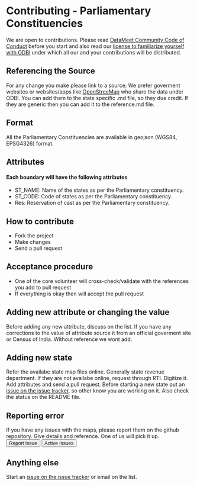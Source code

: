 # Contributing - Parliamentary Constituencies

We are open to contributions. Please read [DataMeet Community Code of Conduct](http://datameet.org/wiki/guidelines:datameet-community-code-of-conduct) before you start and also read our [license to familiarize yourself with ODBl](http://opendatacommons.org/licenses/odbl) under which all our and your contributions will be distributed.

## Referencing the Source
For any change you make please link to a source. We prefer goverment websites or websites/apps like [OpenStreeMap](https://www.openstreetmap.org) who share the data under ODBl. You can add them to the state specific .md file, so they due credit. If they are generic then you can add it to the reference.md file.


## Format
All the Parliamentary Constituencies are available in geojson (WGS84, EPSG4326) format.

## Attributes
#### Each boundary will have the following attributes

- ST_NAME: Name of the states as per the Parliamentary constituency.
- ST_CODE: Code of states as per the Parliamentary constituency.
- Res: Reservation of cast as per the Parliamentary constituency.

## How to contribute

- Fork the project
- Make changes
- Send a pull request

## Acceptance procedure

- One of the core volunteer will cross-check/validate with the references you add to pull request
- If everything is okay then will accept the pull request

## Adding new attribute or changing the value
Before adding any new attribute, discuss on the list. If you have any corrections to the value of attribute 
source it from an official goverment site or Census of India. Without reference we wont add.
## Adding new state
Refer the availabe state map files online. Generally state revenue department. If they are not availabe online, 
request through RTI. Digitize it. Add attributes and send a pull request. Before starting a new state put an [
issue on the issue tracker](https://github.com/datameet/maps/issues), so other know you are working on it. Also 
check the status on the README file.
## Reporting error
If you have any issues with the maps, please report them on the github repository. Give details and reference. 
One of us will pick it up.
<a href="https://github.com/datameet/maps/issues"><button class="btn btn-primary" type="submit">Report Issue</button></a>
<a href="https://github.com/datameet/maps/issues"><button class="btn btn-primary" type="submit">Active Issues</button></a>
## Anything else
Start an [issue on the issue tracker](https://github.com/datameet/maps/issues) or email on the list.

